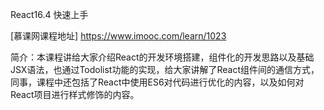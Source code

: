 React16.4 快速上手

[慕课网课程地址] https://www.imooc.com/learn/1023


简介：本课程讲给大家介绍React的开发环境搭建，组件化的开发思路以及基础JSX语法，也通过Todolist功能的实现，给大家讲解了React组件间的通信方式，同事，课程中还包括了React中使用ES6对代码进行优化的内容，以及如何对React项目进行样式修饰的内容。




